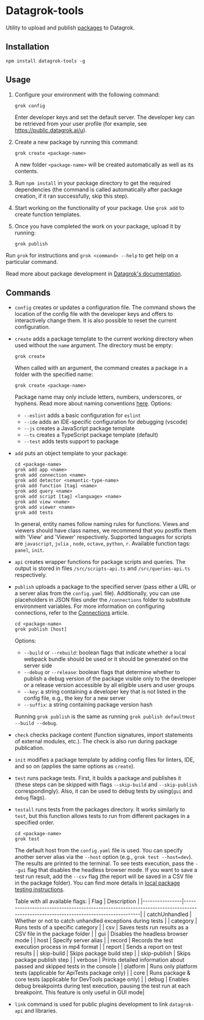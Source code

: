 # Datagrok-tools

Utility to upload and publish [packages](https://datagrok.ai/help/develop/develop#packages) to Datagrok.

## Installation

```shell
npm install datagrok-tools -g
```

## Usage

1. Configure your environment with the following command:

    ```shell
    grok config
    ```

   Enter developer keys and set the default server. The developer key can be retrieved from your user profile (for
   example, see <https://public.datagrok.ai/u>).
2. Create a new package by running this command:

    ```shell
    grok create <package-name>
    ```

   A new folder `<package-name>` will be created automatically as well as its contents.
3. Run `npm install` in your package directory to get the required dependencies (the command is called
   automatically after package creation, if it ran successfully, skip this step).
4. Start working on the functionality of your package. Use `grok add` to create function templates.
5. Once you have completed the work on your package, upload it by running:

    ```shell
    grok publish
    ```

Run `grok` for instructions and `grok <command> --help` to get help on a particular command.

Read more about package development in [Datagrok's documentation](https://datagrok.ai/help/develop/develop).

## Commands

- `config` creates or updates a configuration file. The command shows the location of the config file with the developer
  keys and offers to interactively change them. It is also possible to reset the current configuration.
- `create` adds a package template to the current working directory when used without the `name` argument. The directory
  must be empty:

  ```shell
  grok create
  ```

  When called with an argument, the command creates a package in a folder with the specified name:

  ```shell
  grok create <package-name>
  ```

  Package name may only include letters, numbers, underscores, or hyphens. Read more about naming
  conventions [here](https://datagrok.ai/help/develop/develop#naming-conventions). Options:
  - `--eslint` adds a basic configuration for `eslint`
  - `--ide` adds an IDE-specific configuration for debugging (vscode)
  - `--js` creates a JavaScript package template
  - `--ts` creates a TypeScript package template (default)
  - `--test` adds tests support to package
- `add` puts an object template to your package:

  ```shell
  cd <package-name>
  grok add app <name>
  grok add connection <name>
  grok add detector <semantic-type-name>
  grok add function [tag] <name>
  grok add query <name>
  grok add script [tag] <language> <name>
  grok add view <name>
  grok add viewer <name>
  grok add tests
  ```

  In general, entity names follow naming rules for functions. Views and viewers should have class names, we recommend
  that you postfix them with 'View' and 'Viewer' respectively. Supported languages for scripts are `javascript`, `julia`
  , `node`, `octave`, `python`, `r`. Available function tags: `panel`, `init`.
- `api` creates wrapper functions for package scripts and queries. The output is stored in files `/src/scripts-api.ts`
  and `/src/queries-api.ts` respectively.
- `publish` uploads a package to the specified server (pass either a URL or a server alias from the `config.yaml` file).
Additionally, you can use placeholders in JSON files under the `/connections` folder to substitute environment variables.
For more information on configuring connections, refer to the [Connections](https://datagrok.ai/help/develop#connections) article.

  ```shell
  cd <package-name>
  grok publish [host]
  ```

  Options:
  - `--build` or `--rebuild`: boolean flags that indicate whether a local webpack bundle should be used or it should
    be generated on the server side
  - `--debug` or `--release`: boolean flags that determine whether to publish a debug version of the package visible
    only to the developer or a release version accessible by all eligible users and user groups
  - `--key`: a string containing a developer key that is not listed in the config file, e.g., the key for a new server
  - `--suffix`: a string containing package version hash

  Running `grok publish` is the same as running `grok publish defaultHost --build --debug`.
- `check` checks package content (function signatures, import statements of external modules,
  etc.). The check is also run during package publication.
- `init` modifies a package template by adding config files for linters, IDE, and so on
  (applies the same options as `create`).
- `test` runs package tests. First, it builds a package and publishes it (these
  steps can be skipped with flags `--skip-build` and `--skip-publish`
  correspondingly). Also, it can be used to debug tests by using(`gui` and `debug` flags).
- `testall` runs tests from the packages directory. It works similarly to `test`, but this function allows tests to run 
  from different packages in a specified order.

  ```shell
  cd <package-name>
  grok test
  ```

  The default host from the `config.yaml` file is used. You
  can specify another server alias via the `--host` option (e.g., `grok test
  --host=dev`). The results are printed to the terminal. To see tests execution,
  pass the `--gui` flag that disables the headless browser mode. If you want to
  save a test run result, add the `--csv` flag (the report will be saved in a
  CSV file in the package folder). You can find more details in [local package testing
  instructions](https://datagrok.ai/help/develop/how-to/test-packages#local-testing).

  Table with all available flags:
  | Flag           | Description                                                                                                                      |
  |----------------|----------------------------------------------------------------------------------------------------------------------------------|
  | catchUnhandled | Whether or not to catch unhandled exceptions during tests                                                                        |
  | category       | Runs tests of a specific category                                                                                                |
  | csv            | Saves tests run results as a CSV file in the package folder                                                                      |
  | gui            | Disables the headless browser mode                                                                                               |
  | host           | Specify server alias                                                                                                             |
  | record         | Records the test execution process in mp4 format                                                                                 |
  | report         | Sends a report on test results                                                                                                   |
  | skip-build     | Skips package build step                                                                                                         |
  | skip-publish   | Skips package publish step                                                                                                       |
  | verbose        | Prints detailed information about passed and skipped tests in the console                                                        |
  | platform       | Runs only platform tests (applicable for ApiTests package only)                                                                  |
  | core           | Runs package & core tests (applicable  for DevTools package only)                                                                |
  | debug          | Enables debug breakpoints during test execution, pausing the test run at each breakpoint. This feature is only useful in GUI mode|

- `link` command is used for public plugins development to link `datagrok-api` and libraries.
